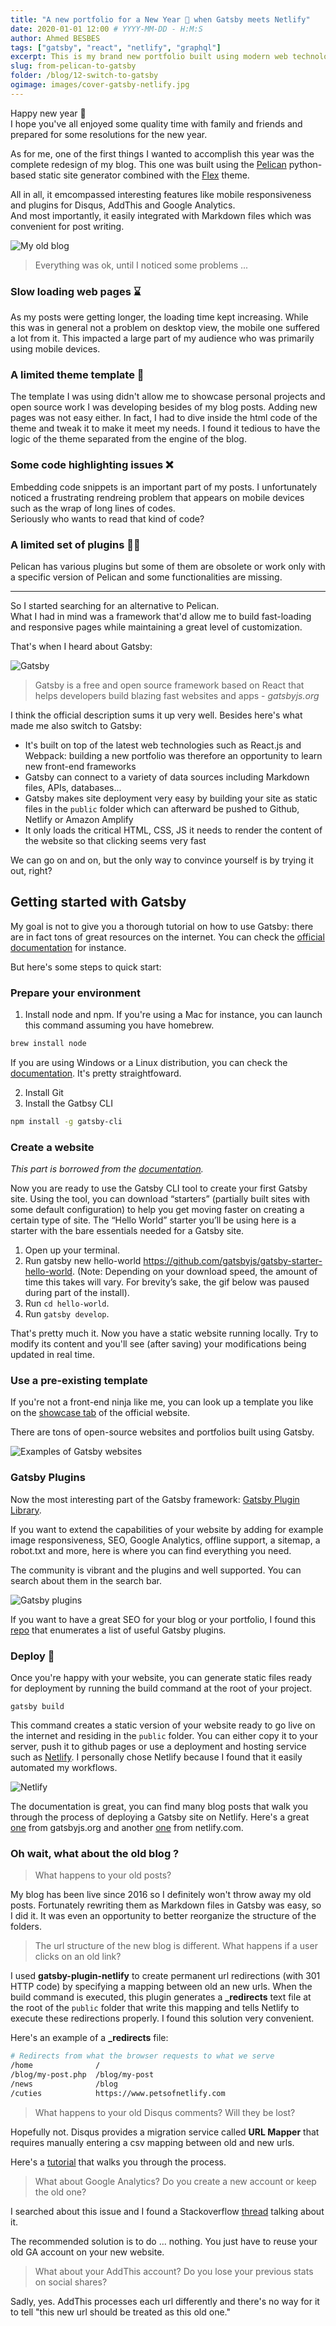 ```yaml
---
title: "A new portfolio for a New Year 🎉 when Gatsby meets Netlify"
date: 2020-01-01 12:00 # YYYY-MM-DD - H:M:S
author: Ahmed BESBES
tags: ["gatsby", "react", "netlify", "graphql"]
excerpt: This is my brand new portfolio built using modern web technologies such as Gatsby, React and GraphQL and continuous deployment on Netlify.  Don't worry, the old articles have been migrated and new exciting things are coming up soon!
slug: from-pelican-to-gatsby
folder: /blog/12-switch-to-gatsby
ogimage: images/cover-gatsby-netlify.jpg
---
```


Happy new year 🎉 </br>
I hope you've all enjoyed some quality time with family and friends and prepared for some resolutions for the new year.

As for me, one of the first things I wanted to accomplish this year was the complete redesign of my blog. This one was built using the <a target='_blank' href="https://docs.getpelican.com/en/stable/">Pelican</a> python-based static site generator combined with the <a target="_blank" href="https://github.com/alexandrevicenzi/Flex">Flex</a> theme.

All in all, it emcompassed interesting features like mobile responsiveness and plugins for Disqus, AddThis and Google Analytics.</br>
And most importantly, it easily integrated with Markdown files which was convenient for post writing.

![My old blog](./images/screenshot.png)

> Everything was ok, until I noticed some problems ...

### Slow loading web pages ⌛

As my posts were getting longer, the loading time kept increasing. While this was in general not a problem on desktop view, the mobile one suffered a lot from it. This impacted a large part of my audience who was primarily using mobile devices.

### A limited theme template 🤔

The template I was using didn't allow me to showcase personal projects and open source work I was developing besides of my blog posts. Adding new pages was not easy either. In fact, I had to dive inside the html code of the theme and tweak it to make it meet my needs. I found it tedious to have the logic of the theme separated from the engine of the blog.

### Some code highlighting issues ❌

Embedding code snippets is an important part of my posts. I unfortunately noticed a frustrating rendreing problem that appears on mobile devices such as the wrap of long lines of codes. </br> Seriously who wants to read that kind of code? 

### A limited set of plugins 🤷‍♂️

Pelican has various plugins but some of them are obsolete or work only with a specific version of Pelican and some functionalities are missing.

---

So I started searching for an alternative to Pelican. </br>
What I had in mind  was a framework that'd allow me to build fast-loading and responsive pages while maintaining a great level of customization.

That's when I heard about Gatsby:

![Gatsby](./images/gatsby.svg)

> Gatsby is a free and open source framework based on React that helps developers build blazing fast websites and apps - *gatsbyjs.org*

I think the official description sums it up very well. Besides here's what made me also switch to Gatsby:

- It's built on top of the latest web technologies such as React.js and Webpack: building a new portfolio was therefore an opportunity to learn new front-end frameworks
- Gatsby can connect to a variety of data sources including Markdown files, APIs, databases...
- Gatsby makes site deployment very easy by building your site as static files in the `public` folder which can afterward be pushed to Github, Netlify or Amazon Amplify
- It only loads the critical HTML, CSS, JS it needs to render the content of the website so that clicking seems very fast

We can go on and on, but the only way to convince yourself is by trying it out, right?


## Getting started with Gatsby

My goal is not to give you a thorough tutorial on how to use Gatsby: there are in fact tons of great resources on the internet. You can check the <a target="_blank" href="https://www.gatsbyjs.org/docs/">official documentation</a> for instance.

But here's some steps to quick start:

### Prepare your environment

1. Install node and npm. If you're using a Mac for instance, you can launch this command assuming you have homebrew.

```bash
brew install node
```

If you are using Windows or a Linux distribution, you can check the <a href="https://www.gatsbyjs.org/tutorial/part-zero/#-install-nodejs-and-npm" target="_blank" >documentation</a>. It's pretty straightfoward. 

2. Install Git
3. Install the Gatbsy CLI

```bash
npm install -g gatsby-cli
```

### Create a website

*This part is borrowed from the <a target="_blank" href="https://www.gatsbyjs.org/tutorial/part-zero/#create-a-gatsby-site">documentation</a>.*

Now you are ready to use the Gatsby CLI tool to create your first Gatsby site. Using the tool, you can download “starters” (partially built sites with some default configuration) to help you get moving faster on creating a certain type of site. The “Hello World” starter you’ll be using here is a starter with the bare essentials needed for a Gatsby site.

1. Open up your terminal.
2. Run gatsby new hello-world https://github.com/gatsbyjs/gatsby-starter-hello-world. (Note: Depending on your download speed, the amount of time this takes will vary. For brevity’s sake, the gif below was paused during part of the install).
3. Run `cd hello-world`.
4. Run `gatsby develop`.

That's pretty much it. Now you have a static website running locally. Try to modify its content and you'll see (after saving) your modifications being updated in real time.

### Use a pre-existing template

If you're not a front-end ninja like me, you can look up a template you like on the <a target="_blank" href="https://www.gatsbyjs.org/showcase/">showcase tab</a> of the official website.

There are tons of open-source websites and portfolios built using Gatsby.

![Examples of Gatsby websites](./images/showcases.png)

### Gatsby Plugins

Now the most interesting part of the Gatsby framework: <a target="_blank" href="https://www.gatsbyjs.org/plugins/">Gatsby Plugin Library</a>.

If you want to extend the capabilities of your website by adding for example image responsiveness, SEO, Google Analytics, offline support, a sitemap, a robot.txt and more, here is where you can find everything you need.

The community is vibrant and the plugins and well supported. You can search about them in the search bar.

![Gatsby plugins](./images/plugins.png)

If you want to have a great SEO for your blog or your portfolio, I found this <a target="_blank" href="https://github.com/garrynsk/gatsby-seo-starter">repo</a> that enumerates a list of useful Gatsby plugins.

### Deploy 🚀

Once you're happy with your website, you can generate static files ready for deployment by running the build command at the root of your project.

```shell
gatsby build
```
This command creates a static version of your website ready to go live on the internet and residing in the `public` folder. You can either copy it to your server, push it to github pages or use a deployment and hosting service such as <a target="_blank" href="https://www.netlify.com/">Netlify</a>. I personally chose Netlify because I found that it easily automated my workflows.

![Netlify](./images/netlify.png)

The documentation is great, you can find many blog posts that walk you through the process of deploying a Gatsby site on Netlify. Here's a great <a target="_blank" href="https://www.gatsbyjs.org/docs/deploying-to-netlify/">one</a> from gatsbyjs.org and another <a target="_blank" href="https://www.netlify.com/blog/2016/02/24/a-step-by-step-guide-gatsby-on-netlify/">one</a> from netlify.com.


### Oh wait, what about the old blog ?

> What happens to your old posts?

My blog has been live since 2016 so I definitely won't throw away my old posts. Fortunately rewriting them as Markdown files in Gatsby was easy, so I did it. It was even an opportunity to better reorganize the structure of the folders.

> The url structure of the new blog is different. What happens if a user clicks on an old link?

I used **gatsby-plugin-netlify** to create permanent url redirections (with 301 HTTP code) by specifying a mapping between old an new urls. When the build command is executed, this plugin generates a **_redirects** text file at the root of the `public` folder that write this mapping and tells Netlify to execute these redirections properly. I found this solution very convenient.

Here's an example of a **_redirects** file:

```sh
# Redirects from what the browser requests to what we serve
/home              /
/blog/my-post.php  /blog/my-post
/news              /blog
/cuties            https://www.petsofnetlify.com
```

> What happens to your old Disqus comments? Will they be lost?

Hopefully not. Disqus provides a migration service called **URL Mapper** that requires manually entering a csv mapping between old and new urls.

Here's a <a target="_blank" href="https://help.disqus.com/en/articles/1717129-url-mapper">tutorial</a> that walks you through the process.


> What about Google Analytics? Do you create a new account or keep the old one?

I searched about this issue and I found a Stackoverflow <a target="_blank" href="https://stackoverflow.com/questions/21351113/how-to-keep-stats-of-changed-urls-structure-in-google-analytics">thread</a> talking about it.

The recommended solution is to do ... nothing. You just have to reuse your old GA account on your new website.

> What about your AddThis account? Do you lose your previous stats on social shares?

Sadly, yes. AddThis processes each url differently and there's no way for it to tell "this new url should be treated as this old one."

